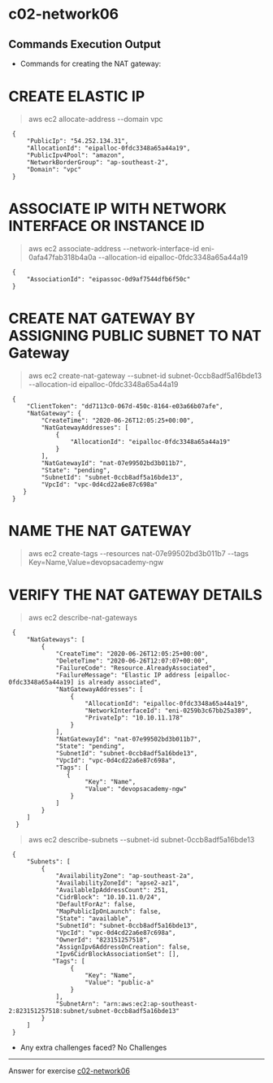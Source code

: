 # c02-network06

## Commands Execution Output

- Commands for creating the NAT gateway:

# CREATE ELASTIC IP

> aws ec2 allocate-address --domain vpc

     {
         "PublicIp": "54.252.134.31",
         "AllocationId": "eipalloc-0fdc3348a65a44a19",
         "PublicIpv4Pool": "amazon",
         "NetworkBorderGroup": "ap-southeast-2",
         "Domain": "vpc"
     }

# ASSOCIATE IP WITH NETWORK INTERFACE OR INSTANCE ID

> aws ec2 associate-address --network-interface-id eni-0afa47fab318b4a0a --allocation-id eipalloc-0fdc3348a65a44a19

     {
         "AssociationId": "eipassoc-0d9af7544dfb6f50c"
     }

# CREATE NAT GATEWAY BY ASSIGNING PUBLIC SUBNET TO NAT Gateway

> aws ec2 create-nat-gateway --subnet-id subnet-0ccb8adf5a16bde13 --allocation-id eipalloc-0fdc3348a65a44a19

     {
         "ClientToken": "dd7113c0-067d-450c-8164-e03a66b07afe",
         "NatGateway": {
             "CreateTime": "2020-06-26T12:05:25+00:00",
             "NatGatewayAddresses": [
                 {
                     "AllocationId": "eipalloc-0fdc3348a65a44a19"
                 }
             ],
             "NatGatewayId": "nat-07e99502bd3b011b7",
             "State": "pending",
             "SubnetId": "subnet-0ccb8adf5a16bde13",
             "VpcId": "vpc-0d4cd22a6e87c698a"
        }
     }

# NAME THE NAT GATEWAY

> aws ec2 create-tags --resources nat-07e99502bd3b011b7 --tags Key=Name,Value=devopsacademy-ngw

# VERIFY THE NAT GATEWAY DETAILS

> aws ec2 describe-nat-gateways

     {
         "NatGateways": [
             {
                 "CreateTime": "2020-06-26T12:05:25+00:00",
                 "DeleteTime": "2020-06-26T12:07:07+00:00",
                 "FailureCode": "Resource.AlreadyAssociated",
                 "FailureMessage": "Elastic IP address [eipalloc-0fdc3348a65a44a19] is already associated",
                 "NatGatewayAddresses": [
                     {
                         "AllocationId": "eipalloc-0fdc3348a65a44a19",
                         "NetworkInterfaceId": "eni-0259b3c67bb25a389",
                         "PrivateIp": "10.10.11.178"
                     }
                 ],
                 "NatGatewayId": "nat-07e99502bd3b011b7",
                 "State": "pending",
                 "SubnetId": "subnet-0ccb8adf5a16bde13",
                 "VpcId": "vpc-0d4cd22a6e87c698a",
                 "Tags": [
                    {
                         "Key": "Name",
                         "Value": "devopsacademy-ngw"
                     }
                 ]
             }
         ]
      }

> aws ec2 describe-subnets --subnet-id subnet-0ccb8adf5a16bde13

     {
         "Subnets": [
             {
                 "AvailabilityZone": "ap-southeast-2a",
                 "AvailabilityZoneId": "apse2-az1",
                 "AvailableIpAddressCount": 251,
                 "CidrBlock": "10.10.11.0/24",
                 "DefaultForAz": false,
                 "MapPublicIpOnLaunch": false,
                 "State": "available",
                 "SubnetId": "subnet-0ccb8adf5a16bde13",
                 "VpcId": "vpc-0d4cd22a6e87c698a",
                 "OwnerId": "823151257518",
                 "AssignIpv6AddressOnCreation": false,
                 "Ipv6CidrBlockAssociationSet": [],
                "Tags": [
                     {
                         "Key": "Name",
                         "Value": "public-a"
                     }
                 ],
                 "SubnetArn": "arn:aws:ec2:ap-southeast-2:823151257518:subnet/subnet-0ccb8adf5a16bde13"
             }
         ]
     }


- Any extra challenges faced?
 No Challenges

<!-- Don't change anything below this point-->
***
Answer for exercise [c02-network06](https://github.com/devopsacademyau/academy/blob/893381c6f0b69434d9e8597d3d4b1c17f9bc1371/classes/02class/exercises/c02-network06/README.md)
